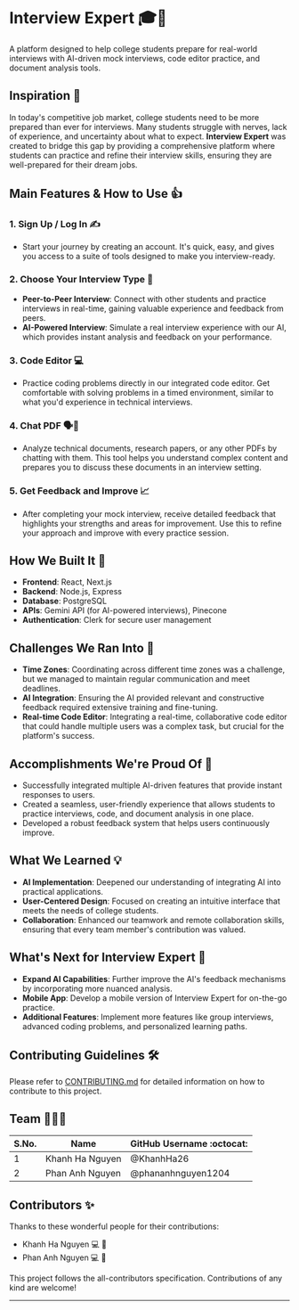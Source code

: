 # Interview Expert 🎓💼

A platform designed to help college students prepare for real-world interviews with AI-driven mock interviews, code editor practice, and document analysis tools.

## Inspiration 🧠

In today's competitive job market, college students need to be more prepared than ever for interviews. Many students struggle with nerves, lack of experience, and uncertainty about what to expect. **Interview Expert** was created to bridge this gap by providing a comprehensive platform where students can practice and refine their interview skills, ensuring they are well-prepared for their dream jobs.

## Main Features & How to Use 👍

### 1. Sign Up / Log In ✍️
- Start your journey by creating an account. It's quick, easy, and gives you access to a suite of tools designed to make you interview-ready.
  
### 2. Choose Your Interview Type 🎤
- **Peer-to-Peer Interview**: Connect with other students and practice interviews in real-time, gaining valuable experience and feedback from peers.
- **AI-Powered Interview**: Simulate a real interview experience with our AI, which provides instant analysis and feedback on your performance.

### 3. Code Editor 💻
- Practice coding problems directly in our integrated code editor. Get comfortable with solving problems in a timed environment, similar to what you'd experience in technical interviews.

### 4. Chat PDF 🗣️📄
- Analyze technical documents, research papers, or any other PDFs by chatting with them. This tool helps you understand complex content and prepares you to discuss these documents in an interview setting.

### 5. Get Feedback and Improve 📈
- After completing your mock interview, receive detailed feedback that highlights your strengths and areas for improvement. Use this to refine your approach and improve with every practice session.

## How We Built It 💪

- **Frontend**: React, Next.js
- **Backend**: Node.js, Express
- **Database**: PostgreSQL
- **APIs**: Gemini API (for AI-powered interviews), Pinecone
- **Authentication**: Clerk for secure user management

## Challenges We Ran Into 🥺

- **Time Zones**: Coordinating across different time zones was a challenge, but we managed to maintain regular communication and meet deadlines.
- **AI Integration**: Ensuring the AI provided relevant and constructive feedback required extensive training and fine-tuning.
- **Real-time Code Editor**: Integrating a real-time, collaborative code editor that could handle multiple users was a complex task, but crucial for the platform's success.

## Accomplishments We're Proud Of 🥰

- Successfully integrated multiple AI-driven features that provide instant responses to users.
- Created a seamless, user-friendly experience that allows students to practice interviews, code, and document analysis in one place.
- Developed a robust feedback system that helps users continuously improve.

## What We Learned 💡

- **AI Implementation**: Deepened our understanding of integrating AI into practical applications.
- **User-Centered Design**: Focused on creating an intuitive interface that meets the needs of college students.
- **Collaboration**: Enhanced our teamwork and remote collaboration skills, ensuring that every team member's contribution was valued.

## What's Next for Interview Expert 🤫

- **Expand AI Capabilities**: Further improve the AI's feedback mechanisms by incorporating more nuanced analysis.
- **Mobile App**: Develop a mobile version of Interview Expert for on-the-go practice.
- **Additional Features**: Implement more features like group interviews, advanced coding problems, and personalized learning paths.

## Contributing Guidelines 🛠️

Please refer to [CONTRIBUTING.md](CONTRIBUTING.md) for detailed information on how to contribute to this project.

## Team 🧑‍🤝‍🧑

| S.No. | Name               | GitHub Username :octocat:  |
|-------|--------------------|----------------------------|
| 1     | Khanh Ha Nguyen    | @KhanhHa26                 |
| 2     | Phan Anh Nguyen    | @phananhnguyen1204         |


## Contributors ✨

Thanks to these wonderful people for their contributions:

- Khanh Ha Nguyen 💻 🎨
- Phan Anh Nguyen 💻 🎨

This project follows the all-contributors specification. Contributions of any kind are welcome!

---
